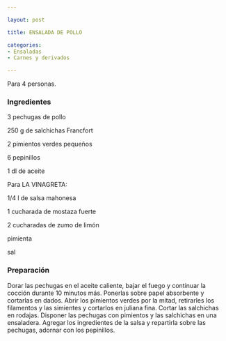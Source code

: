 ```yaml
---

layout: post

title: ENSALADA DE POLLO

categories:
- Ensaladas
- Carnes y derivados

---
```


Para 4 personas.

<h3>Ingredientes</h3>

3 pechugas de pollo

250 g de salchichas Francfort

2 pimientos verdes pequeños

6 pepinillos

1 dl de aceite

Para LA VINAGRETA:

1/4 l de salsa mahonesa

1 cucharada de mostaza fuerte

2 cucharadas de zumo de limón

pimienta

sal

<h3>Preparación</h3>

Dorar las pechugas en el aceite caliente, bajar el fuego y continuar la cocción durante 10 minutos más. Ponerlas sobre papel absorbente y cortarlas en dados. Abrir los pimientos verdes por la mitad, retirarles los filamentos y las simientes y cortarlos en juliana fina. Cortar las salchichas en rodajas. Disponer las pechugas con pimientos y las salchichas en una ensaladera. Agregar los ingredientes de la salsa y repartirla sobre las pechugas, adornar con los pepinillos.

